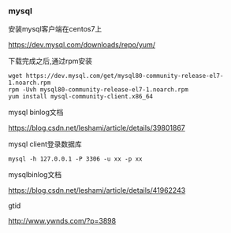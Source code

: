### mysql

安装mysql客户端在centos7上


https://dev.mysql.com/downloads/repo/yum/

下载完成之后,通过rpm安装

```shell
wget https://dev.mysql.com/get/mysql80-community-release-el7-1.noarch.rpm
rpm -Uvh mysql80-community-release-el7-1.noarch.rpm
yum install mysql-community-client.x86_64 
```

mysql binlog文档

https://blog.csdn.net/leshami/article/details/39801867



mysql client登录数据库

```
mysql -h 127.0.0.1 -P 3306 -u xx -p xx
```

mysqlbinlog文档

https://blog.csdn.net/leshami/article/details/41962243

gtid

http://www.ywnds.com/?p=3898





